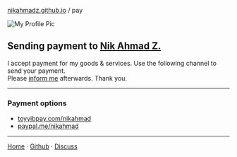 [nikahmadz.github.io][1] / pay

![My Profile Pic](https://avatars0.githubusercontent.com/u/7868782?v=4&s=40)

## Sending payment to [Nik Ahmad Z.][1]
I accept payment for my goods & services. Use the following channel to send your payment.  
Please [inform me][3] afterwards. Thank you.

***

### Payment options
- [toyyibpay.com/nikahmad](https://toyyibpay.com/nikahmad)
- [paypal.me/nikahmad](https://paypal.me/nikahmad)

***

[Home][1] &middot; [Github][2] &middot; [Discuss][3]

[1]:/
[2]:https://github.com/nikahmadz/page-101
[3]:https://github.com/nikahmadz/nikahmadz.github.io/discussions "Go to Discusssion Room"
